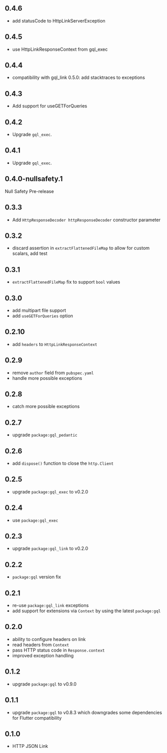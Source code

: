 ## 0.4.6

- add statusCode to HttpLinkServerException

## 0.4.5

- use HttpLinkResponseContext from gql_exec

## 0.4.4

- compatibility with gql_link 0.5.0: add stacktraces to exceptions

## 0.4.3

- Add support for useGETForQueries

## 0.4.2

- Upgrade `gql_exec`.

## 0.4.1

- Upgrade `gql_exec`.

## 0.4.0-nullsafety.1

Null Safety Pre-release

## 0.3.3

- Add `HttpResponseDecoder httpResponseDecoder` constructor parameter

## 0.3.2

- discard assertion in `extractFlattenedFileMap` to allow for custom scalars, add test

## 0.3.1

- `extractFlattenedFileMap` fix to support `bool` values

## 0.3.0

- add multipart file support
- add `useGETForQueries` option

## 0.2.10

- add `headers` to `HttpLinkResponseContext`

## 0.2.9

- remove `author` field from `pubspec.yaml`
- handle more possible exceptions

## 0.2.8

- catch more possible exceptions

## 0.2.7

- upgrade `package:gql_pedantic`

## 0.2.6

- add `dispose()` function to close the `http.Client`

## 0.2.5

- upgrade `package:gql_exec` to v0.2.0

## 0.2.4

- use `package:gql_exec`

## 0.2.3

- upgrade `package:gql_link` to v0.2.0

## 0.2.2

- `package:gql` version fix

## 0.2.1

- re-use `package:gql_link` exceptions
- add support for extensions via `Context` by using the latest `package:gql`

## 0.2.0

- ability to configure headers on link
- read headers from `Context`
- pass HTTP status code in `Response.context`
- improved exception handling

## 0.1.2

- upgrade `package:gql` to v0.9.0

## 0.1.1

- upgrade `package:gql` to v0.8.3 which downgrades some dependencies for Flutter compatibility

## 0.1.0

- HTTP JSON Link
